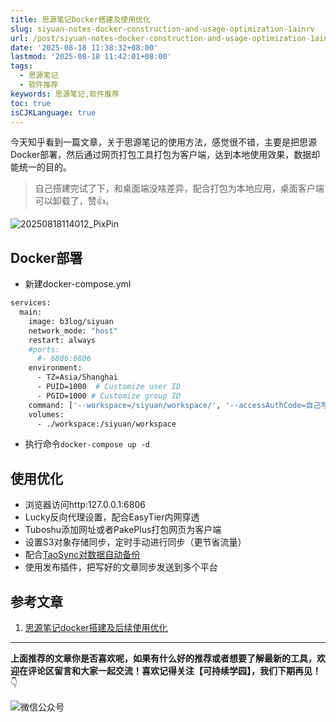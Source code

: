 ```yaml
---
title: 思源笔记Docker搭建及使用优化
slug: siyuan-notes-docker-construction-and-usage-optimization-1ainrv
url: /post/siyuan-notes-docker-construction-and-usage-optimization-1ainrv.html
date: '2025-08-18 11:38:32+08:00'
lastmod: '2025-08-18 11:42:01+08:00'
tags:
  - 思源笔记
  - 软件推荐
keywords: 思源笔记,软件推荐
toc: true
isCJKLanguage: true
---
```






今天知乎看到一篇文章，关于思源笔记的使用方法，感觉很不错，主要是把思源Docker部署，然后通过网页打包工具打包为客户端，达到本地使用效果，数据却能统一的目的。

> 自己搭建完试了下，和桌面端没啥差异，配合打包为本地应用，桌面客户端可以卸载了，赞👍。

![20250818114012_PixPin](/images/2025/network-asset-da808310-0217-47df-8a85-06a0886bfe7b-20250803194359-zbsvf93.png)

## Docker部署

- 新建docker-compose.yml

```bash
services:
  main:
    image: b3log/siyuan
    network_mode: "host"
    restart: always    
    #ports:
      #- 6806:6806
    environment:
      - TZ=Asia/Shanghai
      - PUID=1000  # Customize user ID
      - PGID=1000 # Customize group ID
    command: ['--workspace=/siyuan/workspace/', '--accessAuthCode=自己写一长串Code']
    volumes:
      - ./workspace:/siyuan/workspace
```

- 执行命令`docker-compose up -d`​

## 使用优化

- 浏览器访问http:127.0.0.1:6806
- Lucky反向代理设置，配合EasyTier内网穿透
- Tuboshu添加网址或者PakePlus打包网页为客户端
- 设置S3对象存储同步，定时手动进行同步（更节省流量）
- 配合[TaoSync对数据自动备份](https://github.com/tabortao/tabortao.github.io/issues/5)
- 使用发布插件，把写好的文章同步发送到多个平台

## 参考文章

1. [思源笔记docker搭建及后续使用优化](https://zhuanlan.zhihu.com/p/427328444)

---

**上面推荐的文章你是否喜欢呢，如果有什么好的推荐或者想要了解最新的工具，欢迎在评论区留言和大家一起交流！喜欢记得关注【可持续学园】，我们下期再见！**   👇

![微信公众号](/images/2025/微信公众号-20250813124220-913xdfk.webp)
